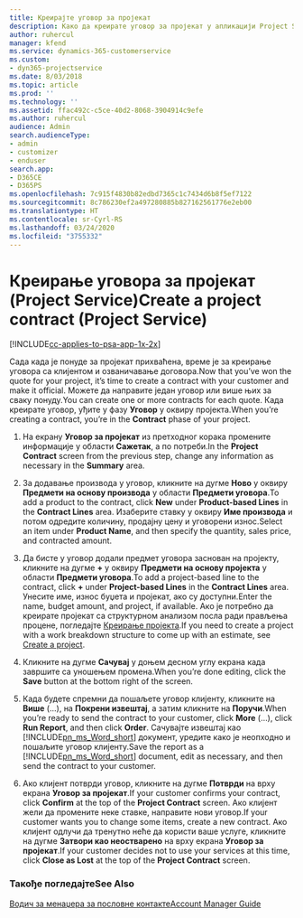 ```yaml
---
title: Креирајте уговор за пројекат
description: Како да креирате уговор за пројекат у апликацији Project Service
author: ruhercul
manager: kfend
ms.service: dynamics-365-customerservice
ms.custom:
- dyn365-projectservice
ms.date: 8/03/2018
ms.topic: article
ms.prod: ''
ms.technology: ''
ms.assetid: ffac492c-c5ce-40d2-8068-3904914c9efe
ms.author: ruhercul
audience: Admin
search.audienceType:
- admin
- customizer
- enduser
search.app:
- D365CE
- D365PS
ms.openlocfilehash: 7c915f4830b82edbd7365c1c7434d6b8f5ef7122
ms.sourcegitcommit: 8c786230ef2a497280885b827162561776e2eb00
ms.translationtype: HT
ms.contentlocale: sr-Cyrl-RS
ms.lasthandoff: 03/24/2020
ms.locfileid: "3755332"
---
```

# <a name="create-a-project-contract-project-service"></a><span data-ttu-id="bcf4d-103">Креирање уговора за пројекат (Project Service)</span><span class="sxs-lookup"><span data-stu-id="bcf4d-103">Create a project contract (Project Service)</span></span>

[!INCLUDE[cc-applies-to-psa-app-1x-2x](../includes/cc-applies-to-psa-app-1x-2x.md)]

<span data-ttu-id="bcf4d-104">Сада када је понуде за пројекат прихваћена, време је за креирање уговора са клијентом и озваничавање договора.</span><span class="sxs-lookup"><span data-stu-id="bcf4d-104">Now that you’ve won the quote for your project, it’s time to create a contract with your customer and make it official.</span></span> <span data-ttu-id="bcf4d-105">Можете да направите један уговор или више њих за сваку понуду.</span><span class="sxs-lookup"><span data-stu-id="bcf4d-105">You can create one or more contracts for each quote.</span></span> <span data-ttu-id="bcf4d-106">Када креирате уговор, уђите у фазу **Уговор** у оквиру пројекта.</span><span class="sxs-lookup"><span data-stu-id="bcf4d-106">When you’re creating a contract, you’re in the **Contract** phase of your project.</span></span>  
  
1. <span data-ttu-id="bcf4d-107">На екрану **Уговор за пројекат** из претходног корака промените информације у области **Сажетак**, а по потреби.</span><span class="sxs-lookup"><span data-stu-id="bcf4d-107">In the **Project Contract** screen from the previous step, change any information as necessary in the **Summary** area.</span></span>  
  
2. <span data-ttu-id="bcf4d-108">За додавање производа у уговор, кликните на дугме **Ново** у оквиру **Предмети на основу производа** у области **Предмети уговора**.</span><span class="sxs-lookup"><span data-stu-id="bcf4d-108">To add a product to the contract, click **New** under **Product-based Lines** in the **Contract Lines** area.</span></span> <span data-ttu-id="bcf4d-109">Изаберите ставку у оквиру **Име производа** и потом одредите количину, продајну цену и уговорени износ.</span><span class="sxs-lookup"><span data-stu-id="bcf4d-109">Select an item under **Product Name**, and then specify the quantity, sales price, and contracted amount.</span></span>  
  
3. <span data-ttu-id="bcf4d-110">Да бисте у уговор додали предмет уговора заснован на пројекту, кликните на дугме **+** у оквиру **Предмети на основу пројекта** у области **Предмети уговора**.</span><span class="sxs-lookup"><span data-stu-id="bcf4d-110">To add a project-based line to the contract, click **+** under **Project-based Lines** in the **Contract Lines** area.</span></span> <span data-ttu-id="bcf4d-111">Унесите име, износ буџета и пројекат, ако су доступни.</span><span class="sxs-lookup"><span data-stu-id="bcf4d-111">Enter the name, budget amount, and project, if available.</span></span> <span data-ttu-id="bcf4d-112">Ако је потребно да креирате пројекат са структурном анализом посла ради прављења процене, погледајте [Креирање пројекта](../project-service/create-project.md).</span><span class="sxs-lookup"><span data-stu-id="bcf4d-112">If you need to create a project with a work breakdown structure to come up with an estimate, see [Create a project](../project-service/create-project.md).</span></span>  
  
4. <span data-ttu-id="bcf4d-113">Кликните на дугме **Сачувај** у доњем десном углу екрана када завршите са уношењем промена.</span><span class="sxs-lookup"><span data-stu-id="bcf4d-113">When you’re done editing, click the **Save** button at the bottom right of the screen.</span></span>  
  
5. <span data-ttu-id="bcf4d-114">Када будете спремни да пошаљете уговор клијенту, кликните на **Више** (...), на **Покрени извештај**, а затим кликните на **Поручи**.</span><span class="sxs-lookup"><span data-stu-id="bcf4d-114">When you’re ready to send the contract to your customer, click **More** (…), click **Run Report**, and then click **Order**.</span></span> <span data-ttu-id="bcf4d-115">Сачувајте извештај као [!INCLUDE[pn_ms_Word_short](../includes/pn-ms-word-short.md)] документ, уредите како је неопходно и пошаљите уговор клијенту.</span><span class="sxs-lookup"><span data-stu-id="bcf4d-115">Save the report as a [!INCLUDE[pn_ms_Word_short](../includes/pn-ms-word-short.md)] document, edit as necessary, and then send the contract to your customer.</span></span>  
  
6. <span data-ttu-id="bcf4d-116">Ако клијент потврди уговор, кликните на дугме **Потврди** на врху екрана **Уговор за пројекат**.</span><span class="sxs-lookup"><span data-stu-id="bcf4d-116">If your customer confirms your contract, click **Confirm** at the top of the **Project Contract** screen.</span></span> <span data-ttu-id="bcf4d-117">Ако клијент жели да промените неке ставке, направите нови уговор.</span><span class="sxs-lookup"><span data-stu-id="bcf4d-117">If your customer wants you to change some items, create a new contract.</span></span> <span data-ttu-id="bcf4d-118">Ако клијент одлучи да тренутно неће да користи ваше услуге, кликните на дугме **Затвори као неостварено** на врху екрана **Уговор за пројекат**.</span><span class="sxs-lookup"><span data-stu-id="bcf4d-118">If your customer decides not to use your services at this time, click **Close as Lost** at the top of the **Project Contract** screen.</span></span>  
  
### <a name="see-also"></a><span data-ttu-id="bcf4d-119">Такође погледајте</span><span class="sxs-lookup"><span data-stu-id="bcf4d-119">See Also</span></span>  
 [<span data-ttu-id="bcf4d-120">Водич за менаџера за пословне контакте</span><span class="sxs-lookup"><span data-stu-id="bcf4d-120">Account Manager Guide</span></span>](../project-service/account-manager-guide.md)
